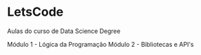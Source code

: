 # LetsCode
Aulas do curso de Data Science Degree

Módulo 1 - Lógica da Programação
Módulo 2 - Bibliotecas e API's

